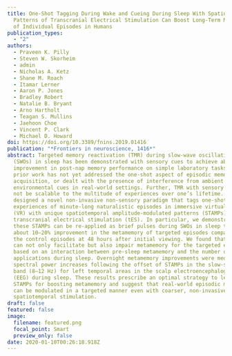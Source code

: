 ```yaml
---
title: One-Shot Tagging During Wake and Cueing During Sleep With Spatiotemporal
  Patterns of Transcranial Electrical Stimulation Can Boost Long-Term Metamemory
  of Individual Episodes in Humans
publication_types:
  - "2"
authors:
  - Praveen K. Pilly
  - Steven W. Skorheim
  - admin
  - Nicholas A. Ketz
  - Shane M. Roach
  - Itamar Lerner
  - Aaron P. Jones
  - Bradley Robert
  - Natalie B. Bryant
  - Arno Hartholt
  - Teagan S. Mullins
  - Jaehoon Choe
  - Vincent P. Clark
  - Michael D. Howard
doi: https://doi.org/10.3389/fnins.2019.01416
publication: "*Frontiers in neuroscience, 1416*"
abstract: Targeted memory reactivation (TMR) during slow-wave oscillations
  (SWOs) in sleep has been demonstrated with sensory cues to achieve about 5–12%
  improvement in post-nap memory performance on simple laboratory tasks. But
  prior work has not yet addressed the one-shot aspect of episodic memory
  acquisition, or dealt with the presence of interference from ambient
  environmental cues in real-world settings. Further, TMR with sensory cues may
  not be scalable to the multitude of experiences over one’s lifetime. We
  designed a novel non-invasive non-sensory paradigm that tags one-shot
  experiences of minute-long naturalistic episodes in immersive virtual reality
  (VR) with unique spatiotemporal amplitude-modulated patterns (STAMPs) of
  transcranial electrical stimulation (tES). In particular, we demonstrated that
  these STAMPs can be re-applied as brief pulses during SWOs in sleep to achieve
  about 10–20% improvement in the metamemory of targeted episodes compared to
  the control episodes at 48 hours after initial viewing. We found that STAMPs
  can not only facilitate but also impair metamemory for the targeted episodes
  based on an interaction between pre-sleep metamemory and the number of STAMP
  applications during sleep. Overnight metamemory improvements were mediated by
  spectral power increases following the offset of STAMPs in the slow-spindle
  band (8–12 Hz) for left temporal areas in the scalp electroencephalography
  (EEG) during sleep. These results prescribe an optimal strategy to leverage
  STAMPs for boosting metamemory and suggest that real-world episodic memories
  can be modulated in a targeted manner even with coarser, non-invasive
  spatiotemporal stimulation.
draft: false
featured: false
image:
  filename: featured.png
  focal_point: Smart
  preview_only: false
date: 2020-01-10T00:26:18.918Z
---
```

